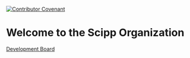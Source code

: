 [![Contributor Covenant](https://img.shields.io/badge/Contributor%20Covenant-2.1-4baaaa.svg)](CODE_OF_CONDUCT.md)

# Welcome to the Scipp Organization

[Development Board](https://github.com/orgs/scipp/projects/4)

